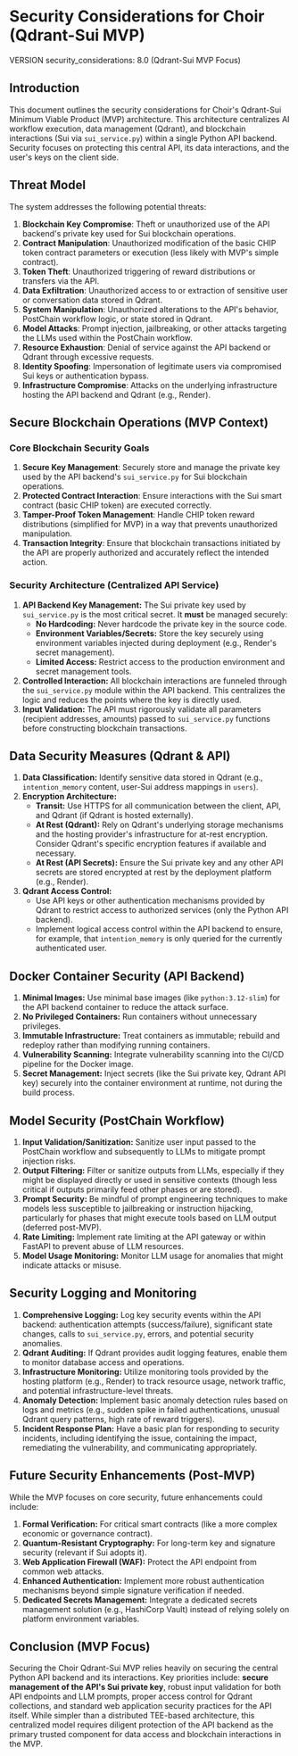 # Security Considerations for Choir (Qdrant-Sui MVP)

VERSION security_considerations: 8.0 (Qdrant-Sui MVP Focus)

## Introduction

This document outlines the security considerations for Choir's Qdrant-Sui Minimum Viable Product (MVP) architecture. This architecture centralizes AI workflow execution, data management (Qdrant), and blockchain interactions (Sui via `sui_service.py`) within a single Python API backend. Security focuses on protecting this central API, its data interactions, and the user's keys on the client side.

## Threat Model

The system addresses the following potential threats:

1.  **Blockchain Key Compromise**: Theft or unauthorized use of the API backend's private key used for Sui blockchain operations.
2.  **Contract Manipulation**: Unauthorized modification of the basic CHIP token contract parameters or execution (less likely with MVP's simple contract).
3.  **Token Theft**: Unauthorized triggering of reward distributions or transfers via the API.
4.  **Data Exfiltration**: Unauthorized access to or extraction of sensitive user or conversation data stored in Qdrant.
5.  **System Manipulation**: Unauthorized alterations to the API's behavior, PostChain workflow logic, or state stored in Qdrant.
6.  **Model Attacks**: Prompt injection, jailbreaking, or other attacks targeting the LLMs used within the PostChain workflow.
7.  **Resource Exhaustion**: Denial of service against the API backend or Qdrant through excessive requests.
8.  **Identity Spoofing**: Impersonation of legitimate users via compromised Sui keys or authentication bypass.
9.  **Infrastructure Compromise**: Attacks on the underlying infrastructure hosting the API backend and Qdrant (e.g., Render).

## Secure Blockchain Operations (MVP Context)

### Core Blockchain Security Goals

1.  **Secure Key Management**: Securely store and manage the private key used by the API backend's `sui_service.py` for Sui blockchain operations.
2.  **Protected Contract Interaction**: Ensure interactions with the Sui smart contract (basic CHIP token) are executed correctly.
3.  **Tamper-Proof Token Management**: Handle CHIP token reward distributions (simplified for MVP) in a way that prevents unauthorized manipulation.
4.  **Transaction Integrity**: Ensure that blockchain transactions initiated by the API are properly authorized and accurately reflect the intended action.

### Security Architecture (Centralized API Service)

1.  **API Backend Key Management:** The Sui private key used by `sui_service.py` is the most critical secret. It **must** be managed securely:
    *   **No Hardcoding:** Never hardcode the private key in the source code.
    *   **Environment Variables/Secrets:** Store the key securely using environment variables injected during deployment (e.g., Render's secret management).
    *   **Limited Access:** Restrict access to the production environment and secret management tools.
2.  **Controlled Interaction:** All blockchain interactions are funneled through the `sui_service.py` module within the API backend. This centralizes the logic and reduces the points where the key is directly used.
3.  **Input Validation:** The API must rigorously validate all parameters (recipient addresses, amounts) passed to `sui_service.py` functions before constructing blockchain transactions.

## Data Security Measures (Qdrant & API)

1.  **Data Classification:** Identify sensitive data stored in Qdrant (e.g., `intention_memory` content, user-Sui address mappings in `users`).
2.  **Encryption Architecture:**
    *   **Transit:** Use HTTPS for all communication between the client, API, and Qdrant (if Qdrant is hosted externally).
    *   **At Rest (Qdrant):** Rely on Qdrant's underlying storage mechanisms and the hosting provider's infrastructure for at-rest encryption. Consider Qdrant's specific encryption features if available and necessary.
    *   **At Rest (API Secrets):** Ensure the Sui private key and any other API secrets are stored encrypted at rest by the deployment platform (e.g., Render).
3.  **Qdrant Access Control:**
    *   Use API keys or other authentication mechanisms provided by Qdrant to restrict access to authorized services (only the Python API backend).
    *   Implement logical access control within the API backend to ensure, for example, that `intention_memory` is only queried for the currently authenticated user.

## Docker Container Security (API Backend)

1.  **Minimal Images:** Use minimal base images (like `python:3.12-slim`) for the API backend container to reduce the attack surface.
2.  **No Privileged Containers:** Run containers without unnecessary privileges.
3.  **Immutable Infrastructure:** Treat containers as immutable; rebuild and redeploy rather than modifying running containers.
4.  **Vulnerability Scanning:** Integrate vulnerability scanning into the CI/CD pipeline for the Docker image.
5.  **Secret Management:** Inject secrets (like the Sui private key, Qdrant API key) securely into the container environment at runtime, not during the build process.

## Model Security (PostChain Workflow)

1.  **Input Validation/Sanitization:** Sanitize user input passed to the PostChain workflow and subsequently to LLMs to mitigate prompt injection risks.
2.  **Output Filtering:** Filter or sanitize outputs from LLMs, especially if they might be displayed directly or used in sensitive contexts (though less critical if outputs primarily feed other phases or are stored).
3.  **Prompt Security:** Be mindful of prompt engineering techniques to make models less susceptible to jailbreaking or instruction hijacking, particularly for phases that might execute tools based on LLM output (deferred post-MVP).
4.  **Rate Limiting:** Implement rate limiting at the API gateway or within FastAPI to prevent abuse of LLM resources.
5.  **Model Usage Monitoring:** Monitor LLM usage for anomalies that might indicate attacks or misuse.

## Security Logging and Monitoring

1.  **Comprehensive Logging:** Log key security events within the API backend: authentication attempts (success/failure), significant state changes, calls to `sui_service.py`, errors, and potential security anomalies.
2.  **Qdrant Auditing:** If Qdrant provides audit logging features, enable them to monitor database access and operations.
3.  **Infrastructure Monitoring:** Utilize monitoring tools provided by the hosting platform (e.g., Render) to track resource usage, network traffic, and potential infrastructure-level threats.
4.  **Anomaly Detection:** Implement basic anomaly detection rules based on logs and metrics (e.g., sudden spike in failed authentications, unusual Qdrant query patterns, high rate of reward triggers).
5.  **Incident Response Plan:** Have a basic plan for responding to security incidents, including identifying the issue, containing the impact, remediating the vulnerability, and communicating appropriately.

## Future Security Enhancements (Post-MVP)

While the MVP focuses on core security, future enhancements could include:

1.  **Formal Verification:** For critical smart contracts (like a more complex economic or governance contract).
2.  **Quantum-Resistant Cryptography:** For long-term key and signature security (relevant if Sui adopts it).
3.  **Web Application Firewall (WAF):** Protect the API endpoint from common web attacks.
4.  **Enhanced Authentication:** Implement more robust authentication mechanisms beyond simple signature verification if needed.
5.  **Dedicated Secrets Management:** Integrate a dedicated secrets management solution (e.g., HashiCorp Vault) instead of relying solely on platform environment variables.

## Conclusion (MVP Focus)

Securing the Choir Qdrant-Sui MVP relies heavily on securing the central Python API backend and its interactions. Key priorities include: **secure management of the API's Sui private key**, robust input validation for both API endpoints and LLM prompts, proper access control for Qdrant collections, and standard web application security practices for the API itself. While simpler than a distributed TEE-based architecture, this centralized model requires diligent protection of the API backend as the primary trusted component for data access and blockchain interactions in the MVP.

